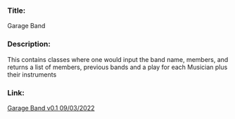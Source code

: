 ### Title:
Garage Band

### Description:

This contains classes where one would input the band name, members, and returns a list of members, previous bands and a play for each Musician plus their instruments

### Link:

[Garage Band v0.1 09/03/2022](https://github.com/Zaid-Jarrar/pythonic-garage-band/pull/1)
